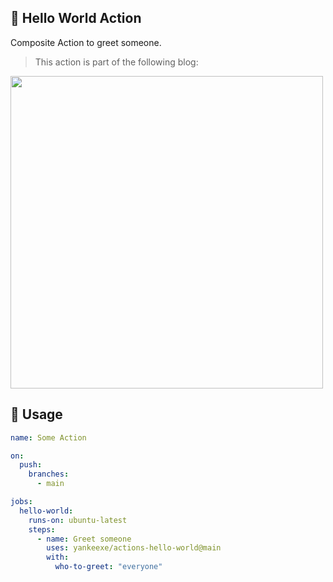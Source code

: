 ## 👋 Hello World Action

Composite Action to greet someone.

> This action is part of the following blog:


<a href="https://yankee.dev/cicd-with-github-composite-actions">
<img src="https://i.imgur.com/yOtKXSe.jpg"  width="500" />
</a>

## 🧩 Usage

```yaml
name: Some Action

on:
  push:
    branches:
      - main

jobs:
  hello-world:
    runs-on: ubuntu-latest
    steps:
      - name: Greet someone
        uses: yankeexe/actions-hello-world@main
        with:
          who-to-greet: "everyone"
```
